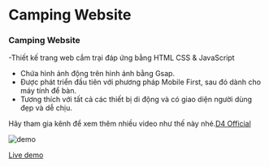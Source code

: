 # Camping Website
### Camping Website

-Thiết kế trang web cắm trại đáp ứng bằng HTML CSS & JavaScript
- Chứa hình ảnh động trên hình ảnh bằng Gsap.
- Được phát triển đầu tiên với phương pháp Mobile First, sau đó dành cho máy tính để bàn.
- Tương thích với tất cả các thiết bị di động và có giao diện người dùng đẹp và dễ chịu.

Hãy tham gia kênh để xem thêm nhiều video như thế này nhé.[D4 Official](https://www.youtube.com/@nguyenvanduy2003)

![demo](/demo.png)

[Live demo](https://nguyenvanduydev001.github.io/camping-website/)